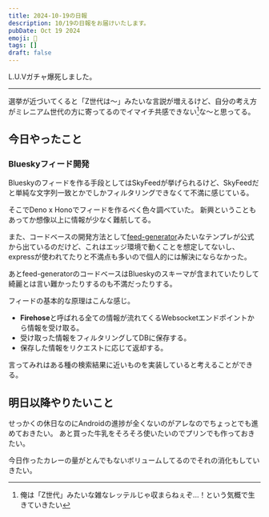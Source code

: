 ```yaml
---
title: 2024-10-19の日報
description: 10/19の日報をお届けいたします。
pubDate: Oct 19 2024
emoji: 🦊
tags: []
draft: false
---
```


L.U.Vガチャ爆死しました。

---

選挙が近づいてくると「Z世代は～」みたいな言説が増えるけど、自分の考え方がミレニアム世代の方に寄ってるのでイマイチ共感できない[^1]な～と思ってる。

## 今日やったこと

### Blueskyフィード開発

Blueskyのフィードを作る手段としてはSkyFeedが挙げられるけど、SkyFeedだと単純な文字列一致とかでしかフィルタリングできなくて不満に感じている。

そこでDeno x Honoでフィードを作るべく色々調べていた。
新興ということもあってか想像以上に情報が少なく難航してる。

また、コードベースの開発方法として[feed-generator](https://github.com/bluesky-social/feed-generator)みたいなテンプレが公式から出ているのだけど、これはエッジ環境で動くことを想定してないし、expressが使われてたりと不満点も多いので個人的には解決にならなかった。

あとfeed-generatorのコードベースはBlueskyのスキーマが含まれていたりして綺麗とは言い難かったりするのも不満だったりする。

フィードの基本的な原理はこんな感じ。

- **Firehose**と呼ばれる全ての情報が流れてくるWebsocketエンドポイントから情報を受け取る。
- 受け取った情報をフィルタリングしてDBに保存する。
- 保存した情報をリクエストに応じて返却する。

言ってみれはある種の検索結果に近いものを実装していると考えることができる。

## 明日以降やりたいこと

せっかくの休日なのにAndroidの進捗が全くないのがアレなのでちょっとでも進めておきたい。
あと買った牛乳をそろそろ使いたいのでプリンでも作っておきたい。

今日作ったカレーの量がとんでもないボリュームしてるのでそれの消化もしていきたい。

[^1]: 俺は「Z世代」みたいな雑なレッテルじゃ収まらねぇぞ...！という気概で生きていきたい
